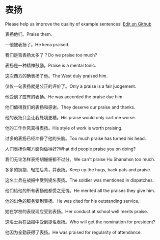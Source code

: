 # 表扬

Please help us improve the quality of example sentences! [Edit on Github](https://github.com/jiyushe/jiyu-example-sentence-source/blob/main/chinese/biaoyang.md)

<p><span class="chinese">表扬他们。</span><span class="english">Praise them.</span></p>

<p><span class="chinese">—他被表扬了。</span><span class="english">He kena praised.</span></p>

<p><span class="chinese">我们是否表扬太多了？</span><span class="english">Do we praise too much?</span></p>

<p><span class="chinese">表扬是一种精神鼓励。</span><span class="english">Praise is a mental tonic.</span></p>

<p><span class="chinese">这次西方的确表扬了他。</span><span class="english">The West duly praised him.</span></p>

<p><span class="chinese">仅仅一句表扬就是公正的评价了。</span><span class="english">Only a praise is a fair judgement.</span></p>

<p><span class="chinese">他受到了应有的表扬。</span><span class="english">He was accorded the praise due him.</span></p>

<p><span class="chinese">他们值得我们的表扬和感谢。</span><span class="english">They deserve our praise and thanks.</span></p>

<p><span class="chinese">他的表扬只会让我处境更糟。</span><span class="english">His praise would only cart me worse.</span></p>

<p><span class="chinese">他的工作作风真得表扬。</span><span class="english">His style of work is worth praising.</span></p>

<p><span class="chinese">过多的表扬已经冲昏了他的头脑。</span><span class="english">Too much praise has turned his head.</span></p>

<p><span class="chinese">人们表扬你哪方面你做得好?</span><span class="english">What did people praise you on doing?</span></p>

<p><span class="chinese">我们无论怎样表扬胡姗姗都不过分。</span><span class="english">We can't praise Hu Shanahsn too much.</span></p>

<p><span class="chinese">多多的拥抱、轻拍后背，并表扬。</span><span class="english">Keep up the hugs, back pats and praise.</span></p>

<p><span class="chinese">这名士兵在战报中受到提名表扬。</span><span class="english">The soldier was mentioned in dispatches.</span></p>

<p><span class="chinese">他们给他的所有表扬他都受之无愧。</span><span class="english">He merited all the praises they give him.</span></p>

<p><span class="chinese">他的出色的服务受到表扬。</span><span class="english">He was cited for his outstanding service.</span></p>

<p><span class="chinese">她在学校的表现理应受到表扬。</span><span class="english">Her conduct at school well merits praise.</span></p>

<p><span class="chinese">这名士兵在战报中受到提名表扬。</span><span class="english">Who will get the nomination for president?</span></p>

<p><span class="chinese">他因为全勤获得了表扬。</span><span class="english">He was praised for regularity of attendance.</span></p>

